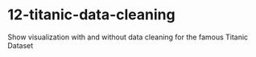 # 12-titanic-data-cleaning
Show visualization with and without data cleaning for the famous Titanic Dataset
